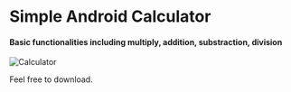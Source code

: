 # Simple Android Calculator
#### Basic functionalities including multiply, addition, substraction, division

![Calculator](http://i.imgur.com/3gGCCku.png)

Feel free to download.
